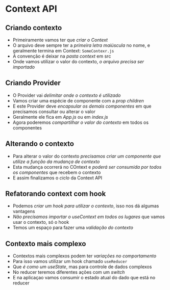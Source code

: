 # Context API
## Criando contexto
* Primeiramente vamos ter que *criar o Context*
* O arquivo deve sempre ter a *primeira letra maiúscula* no nome, e geralmente termina em Context: `SomeContexr.js`
* A convenção é deixar na *pasta context* em src
* Onde vamos utilizar o valor do contexto, *o arquivo precisa ser importado*

## Criando Provider
* O Provider vai *delimitar onde o contexto é utilizado*
* Vamos criar uma espécie de componente com a *prop children*
* E este Provider deve *encapsular os demais componentes* em que precisamos consultar ou alterar o valor
* Geralmente ele fica em *App.js* ou em *index.js*
* Agora poderemos *compartilhar o valor do contexto* em todos os componentes

## Alterando o contexto
* Para alterar o valor do contexto *precisamos criar um componente que utilize a função da mudança de contexto*
* Esta mudança ocorrerá no COntext e *poderá ser consumida por todos os componentes* que recebem o contexto
* E assim finalizamos o *ciclo* da Context API

## Refatorando context com hook
* Podemos *criar um hook para utilizar o contexto*, isso nos dá algumas vantagens
* *Não precisamos importar o useContext em todos os lugares* que vamos usar o contexto, só o hook
* Temos um espaço para fazer uma *validação do contexto*

## Contexto mais complexo
* Contextos mais complexos podem ter *variações no comportamento*
* Para isso vamos utilizar um hook chamado `useReducer`
* Que *é como um useState*, mas para controle de dados complexos
* No reducer teremos diferentes ações com um *switch*
* E na aplicaçao vamos consumir o estado atual do dado que está no reducer
